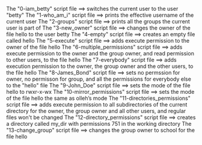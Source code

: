 The "0-iam_betty" script file ==> switches the current user to the user "betty"
The "1-who_am_i" script file ==> prints the effective username of the current user
The "2-groups" script file ==> prints all the groups the current user is part of
The "3-new_owner" script file ==> changes the owner of the file hello to the user betty
The "4-empty" script file ==> creates an empty file called hello
The "5-execute" script file ==> adds execute permission to the owner of the file hello
The "6-multiple_permissions" script file ==> adds execute permission to the owner and the group owner, and read permission to other users, to the file hello
The "7-everybody" script file ==> adds execution permission to the owner, the group owner and the other users, to the file hello
The "8-James_Bond" script file ==> sets no permssion for owner, no permisson for group, and all the permissions for everybody else to the "hello" file
The "9-John_Doe" script file ==> sets the mode of the file hello to rwxr-x-wx
The "10-mirror_permissions" script file ==> sets the mode of the file hello the same as olleh’s mode
The "11-directories_permissions" script file ==> adds execute permission to all subdirectories of the current directory for the owner, the group owner and all other users, and regular files won't be changed
The "12-directory_permissions" script file ==> creates a directory called my_dir with permissions 751 in the working directory
The "13-change_group" script file ==> changes the group owner to school for the file hello
